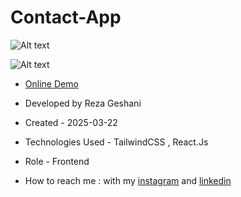 # Contact-App

![Alt text](https://github.com/user-attachments/assets/8b01d167-55e0-4917-ba16-be8fcbc402eb)


![Alt text](https://github.com/user-attachments/assets/8a2c339e-00dc-4c32-bc92-8db733f621a2)


- [Online Demo]()

- Developed by Reza Geshani

- Created - 2025-03-22

- Technologies Used - TailwindCSS , React.Js

- Role - Frontend

- How to reach me : with my [instagram](https://www.instagram.com/rezageshani_web) and [linkedin](http://www.linkedin.com/in/reza-geshani-web)
